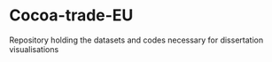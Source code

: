 # Cocoa-trade-EU
Repository holding the datasets and codes necessary for dissertation visualisations
